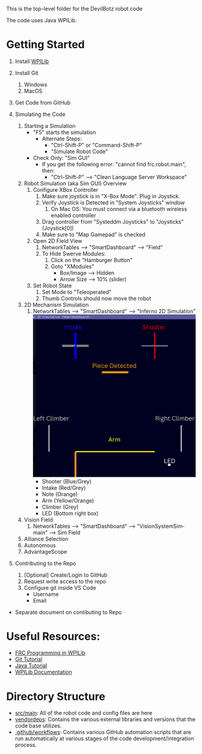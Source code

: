 This is the top-level folder for the DevilBotz robot code

The code uses Java WPILib.

# Getting Started
1. Install [WPILib](https://docs.wpilib.org/en/stable/docs/zero-to-robot/step-2/index.html)
1. Install Git
    1. Windows
    1. MacOS
1. Get Code from GitHub
1. Simulating the Code
   1. Starting a Simulation
      * "F5" starts the simulation
         * Alternate Steps:
            * "Ctrl-Shift-P" or "Command-Shift-P"
            * "Simulate Robot Code"
      * Check Only: "Sim GUI"
         * If you get the following error: "cannot find frc.robot.main", then:
            * "Ctrl-Shift-P" --> "Clean Language Server Workspace"
   1. Robot Simulation (aka Sim GUI) Overview
      1. Configure XBox Controller
         1. Make sure joystick is in "X-Box Mode". Plug in Joystick.
         1. Verify Joystick is Detected in "System Joysticks" window
            1. On Mac OS: You must connect via a bluetooth wireless enabled controller
         1. Drag controller from "Systeddm Joysticks" to "Joysticks" (Joystick[0])
         1. Make sure to "Map Gamepad" is checked
      1. Open 2D Field View
         1. NetworkTables --> "SmartDashboard" --> "Field"
         1. To Hide Swerve Modules:
            1. Click on the "Hamburger Button"
            1. Goto "XModules"
               * Box/Image --> Hidden
               * Arrow Size --> 10% (slider)
      1. Set Robot State
         1. Set Mode to "Teleoperated"
         1. Thumb Controls should now move the robot
   1. 2D Mechanism Simulation
      1. NetworkTables --> "SmartDashboard" --> "Inferno 2D Simulation"
         ![Inferno2DSimulation](assets/Inferno2DSimulationGUI.png)
         * Shooter (Blue/Grey)
         * Intake (Red/Grey)
         * Note (Orange)
         * Arm (Yellow/Orange)
         * Climber (Grey)
         * LED (Bottom right box)
   1. Vision Field
       1.  NetworkTables --> "SmartDashboard" --> "VisionSystemSim-main" --> Sim Field
   1. Alliance Selection
   1. Autonomous
   1. AdvantageScope

1. Contributing to the Repo
    1. [Optional] Create/Login to GitHub
    1. Request write access to the repo
    1. Configure git inside VS Code
       * Username
       * Email

* Separate document on contibuting to Repo


# Useful Resources:
* [FRC Programming in WPILib](https://youtube.com/playlist?list=PL4GNHenJg9JD5xdRxByaZZEZP1PPajPeV&si=1dgx1ZFQP8GEq4w_)
* [Git Tutorial](https://learngitbranching.js.org/)
* [Java Tutorial](https://youtube.com/playlist?list=PLZPZq0r_RZOMhCAyywfnYLlrjiVOkdAI1&si=ImrjG_c4-wThJqy3)
* [WPILib Documentation](https://docs.wpilib.org/en/stable/)

# Directory Structure
* [src/main](src/main): All of the robot code and config files are here
* [vendordeps](vendordeps): Contains the various external libraries and versions that the code base utilizes.
* [.github/workflows](.github/workflows): Contains various GitHub automation scripts that are run automatically at various stages of the code development/integration process.
